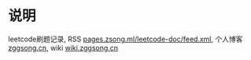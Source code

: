# 说明

leetcode刷题记录, RSS [pages.zsong.ml/leetcode-doc/feed.xml](//pages.zsong.ml/leetcode-doc/feed.xml), 个人博客 [zggsong.cn](//www.zggsong.cn), wiki [wiki.zggsong.cn](//wiki.zggsong.cn)